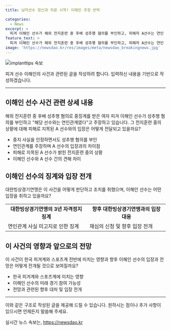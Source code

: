 ```yaml
---
title: 남자선수 정신과 치료 시작! 이해인 주장 반박

categories:
  - News
excerpt: >
  피겨 이해인 선수가 해외 전지훈련 중 후배 성추행 혐의를 부인하고, 피해자 A선수는 연인 관계를 인정하며 상세 내용을 공개했습니다. 이해인 선수는 3년 자격정지 징계를 받았지만, 연인 사실을 연맹에 알리지 않은 점을 이유로 불복하고 재심의를 신청할 예정입니다. A선수는 정신적 충격으로 치료를 받고 있음을 밝히며, 두 선수의 입장 차이가 논란이 되고 있습니다.
feature_text: >
  피겨 이해인 선수가 해외 전지훈련 중 후배 성추행 혐의를 부인하고, 피해자 A선수는 연인 관계를 인정하며 상세 내용을 공개했습니다. 이해인 선수는 3년 자격정지 징계를 받았지만, 연인 사실을 연맹에 알리지 않은 점을 이유로 불복하고 재심의를 신청할 예정입니다. A선수는 정신적 충격으로 치료를 받고 있음을 밝히며, 두 선수의 입장 차이가 논란이 되고 있습니다.
image: 'https://newsdao.kr/res/images/meta/newsdao_breakingnews.jpg'
---
```


<p><img src="https://newsdao.kr/res/images/meta/newsdao_breakingnews.jpg" alt="implanttips 속보" /></p>

<p>피겨 선수 이해인의 사건과 관련된 글을 작성하려 합니다. 입력하신 내용을 기반으로 작성하겠습니다.</p>

<hr />

<h2 data-ke-size="size26">이해인 선수 사건 관련 상세 내용</h2>

<p data-ke-size="size16">해외 전지훈련 중 후배 성추행 혐의로 중징계를 받은 여자 피겨 이해인 선수가 성추행 혐의를 부인하고 "해당 선수와는 연인관계였다"고 주장하고 있습니다. 그 전지훈련 중의 상황에 대해 피해로 지목된 A 선수와의 입장은 어떻게 전달되고 있을까요?</p>

<ul>
  <li>중지 사실을 인정하면서도 성추행 혐의를 부인</li>
  <li>연인관계를 주장하며 A 선수의 입장과의 차이점</li>
  <li>피해로 지목된 A 선수가 밝힌 전지훈련 중의 상황</li>
  <li>이해인 선수와 A 선수 간의 견해 차이</li>
</ul>

<h2 data-ke-size="size26">이해인 선수의 징계와 입장 전개</h2>

<p data-ke-size="size16">대한빙상경기연맹은 이 사건을 어떻게 판단하고 조치를 취했으며, 이해인 선수는 어떤 입장을 취하고 있을까요?</p>

<table>
  <tr>
    <td style="text-align: center; height: 17px;"><b>대한빙상경기연맹의 3년 자격정지 징계</b></td>
    <td style="text-align: center; height: 17px;"><b>향후 대한빙상경기연맹과의 입장 대응</b></td>
  </tr>
  <tr>
    <td>연인관계 사실 미고지로 인한 징계</td>
    <td>재심의 신청 및 향후 입장 전개</td>
  </tr>
</table>

<h2 data-ke-size="size26">이 사건의 영향과 앞으로의 전망</h2>

<p data-ke-size="size16">이 사건이 한국 피겨계와 스포츠계 전반에 미치는 영향과 향후 이해인 선수의 입장과 전망은 어떻게 전개될 것으로 보여질까요?</p>

<ul>
  <li>한국 피겨계와 스포츠계에 미치는 영향</li>
  <li>이해인 선수의 미래 경기 참여 가능성</li>
  <li>전망과 관련된 향후 대처 및 입장 전개</li>
</ul>

<hr />

<p>이와 같은 구조로 작성된 글을 제공해 드릴 수 있습니다. 원하시는 점이나 추가 사항이 있으시면 언제든지 말씀해 주세요.</p>
실시간 뉴스 속보는, <a href="https://newsdao.kr" rel="dofollow">https://newsdao.kr</a>


